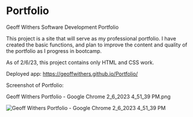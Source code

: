 # Portfolio

Geoff Withers Software Development Portfolio

This project is a site that will serve as my professional portfolio. I have created the basic functions, and plan to improve the content and quality of the portfolio as I progress in bootcamp.

As of 2/6/23, this project contains only HTML and CSS work.

Deployed app: https://geoffwithers.github.io/Portfolio/

Screenshot of Portfolio: 

Geoff Withers Portfolio - Google Chrome 2_6_2023 4_51_39 PM.png

![Geoff Withers Portfolio - Google Chrome 2_6_2023 4_51_39 PM](https://user-images.githubusercontent.com/63668732/217114009-05bdb31c-056d-48e0-8ad6-c6fa8159804f.png)
